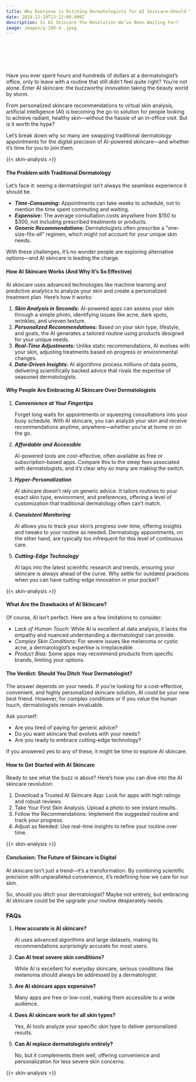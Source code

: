 ```yaml
---
title: Why Everyone is Ditching Dermatologists for AI Skincare—Should You?
date: 2024-12-10T13:22:00.000Z
description: Is AI Skincare the Revolution We’ve Been Waiting For?
image: images/q-100-4-.jpeg
---
```

\
\
\
\
\
Have you ever spent hours and hundreds of dollars at a dermatologist’s office, only to leave with a routine that still didn’t feel quite right? You’re not alone. Enter AI skincare: the buzzworthy innovation taking the beauty world by storm.

From personalized skincare recommendations to virtual skin analysis, artificial intelligence (AI) is becoming the go-to solution for people looking to achieve radiant, healthy skin—without the hassle of an in-office visit. But is it worth the hype?

Let’s break down why so many are swapping traditional dermatology appointments for the digital precision of AI-powered skincare—and whether it’s time for you to join them.



{{< skin-analysis >}}



#### The Problem with Traditional Dermatology

Let’s face it: seeing a dermatologist isn’t always the seamless experience it should be.

* ***Time-Consuming:*** Appointments can take weeks to schedule, not to mention the time spent commuting and waiting.
* ***Expensive:*** The average consultation costs anywhere from $150 to $300, not including prescribed treatments or products.
* ***Generic Recommendations:*** Dermatologists often prescribe a "one-size-fits-all" regimen, which might not account for your unique skin needs.

With these challenges, it’s no wonder people are exploring alternative options—and AI skincare is leading the charge.

#### How AI Skincare Works (And Why It’s So Effective)

AI skincare uses advanced technologies like machine learning and predictive analytics to analyze your skin and create a personalized treatment plan. Here’s how it works:

1. ***Skin Analysis in Seconds:*** AI-powered apps can assess your skin through a simple photo, identifying issues like acne, dark spots, wrinkles, and uneven texture.
2. ***Personalized Recommendations:*** Based on your skin type, lifestyle, and goals, the AI generates a tailored routine using products designed for your unique needs.
3. ***Real-Time Adjustments:*** Unlike static recommendations, AI evolves with your skin, adjusting treatments based on progress or environmental changes.
4. ***Data-Driven Insights:*** AI algorithms process millions of data points, delivering scientifically backed advice that rivals the expertise of seasoned dermatologists.

#### Why People Are Embracing AI Skincare Over Dermatologists

1. ***Convenience at Your Fingertips***

   Forget long waits for appointments or squeezing consultations into your busy schedule. With AI skincare, you can analyze your skin and receive recommendations anytime, anywhere—whether you’re at home or on the go.
2. ***Affordable and Accessible***

   AI-powered tools are cost-effective, often available as free or subscription-based apps. Compare this to the steep fees associated with dermatologists, and it’s clear why so many are making the switch.
3. ***Hyper-Personalization***

   AI skincare doesn’t rely on generic advice. It tailors routines to your exact skin type, environment, and preferences, offering a level of customization that traditional dermatology often can’t match.
4. ***Consistent Monitoring***

   AI allows you to track your skin’s progress over time, offering insights and tweaks to your routine as needed. Dermatology appointments, on the other hand, are typically too infrequent for this level of continuous care.
5. ***Cutting-Edge Technology***

   AI taps into the latest scientific research and trends, ensuring your skincare is always ahead of the curve. Why settle for outdated practices when you can have cutting-edge innovation in your pocket?

{{< skin-analysis >}}

#### What Are the Drawbacks of AI Skincare?

Of course, AI isn’t perfect. Here are a few limitations to consider:

* *Lack of Human Touch:* While AI is excellent at data analysis, it lacks the empathy and nuanced understanding a dermatologist can provide.
* *Complex Skin Conditions:* For severe issues like melanoma or cystic acne, a dermatologist’s expertise is irreplaceable.
* *Product Bias:* Some apps may recommend products from specific brands, limiting your options.

#### The Verdict: Should You Ditch Your Dermatologist?

The answer depends on your needs. If you’re looking for a cost-effective, convenient, and highly personalized skincare solution, AI could be your new best friend. However, for complex conditions or if you value the human touch, dermatologists remain invaluable.

Ask yourself:

* Are you tired of paying for generic advice?
* Do you want skincare that evolves with your needs?
* Are you ready to embrace cutting-edge technology?

If you answered yes to any of these, it might be time to explore AI skincare.

#### How to Get Started with AI Skincare

Ready to see what the buzz is about? Here’s how you can dive into the AI skincare revolution:

1. Download a Trusted AI Skincare App: Look for apps with high ratings and robust reviews.
2. Take Your First Skin Analysis: Upload a photo to see instant results.
3. Follow the Recommendations: Implement the suggested routine and track your progress.
4. Adjust as Needed: Use real-time insights to refine your routine over time.

{{< skin-analysis >}}

#### Conclusion: The Future of Skincare is Digital

AI skincare isn’t just a trend—it’s a transformation. By combining scientific precision with unparalleled convenience, it’s redefining how we care for our skin.

So, should you ditch your dermatologist? Maybe not entirely, but embracing AI skincare could be the upgrade your routine desperately needs.

### FAQs

1. **How accurate is AI skincare?**

   AI uses advanced algorithms and large datasets, making its recommendations surprisingly accurate for most users.
2. **Can AI treat severe skin conditions?**

   While AI is excellent for everyday skincare, serious conditions like melanoma should always be addressed by a dermatologist.
3. **Are AI skincare apps expensive?**

   Many apps are free or low-cost, making them accessible to a wide audience.
4. **Does AI skincare work for all skin types?**

   Yes, AI tools analyze your specific skin type to deliver personalized results.
5. **Can AI replace dermatologists entirely?**

   No, but it complements them well, offering convenience and personalization for less severe skin concerns.

{{< skin-analysis >}}
